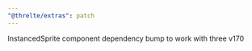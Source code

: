 ```yaml
---
"@threlte/extras": patch
---
```


InstancedSprite component dependency bump to work with three v170
